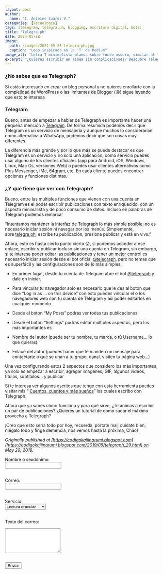 ```yaml
---
layout: post
author:
  name: "I. Antoine Suárez V."
categories: [Tecnología]
tags: [telegram, telegra.ph, blogging, escritura digital, bots]
title: "Telegra.ph"
date: 2024-05-28
image:
  path: /images/2024-05-28-telegra-ph.jpg
  caption: "Logo inspirado en la 'T' de Medium"
image_alt: "Letra T minimalista blanca sobre fondo oscuro, similar al logo de Medium"
excerpt: "¿Quieres escribir en línea sin complicaciones? Descubre Telegra.ph, una herramienta minimalista de Telegram para publicar textos enriquecidos, sin necesidad de registro ni plataformas pesadas."
---
```



### ¿No sabes que es Telegraph?

Si estás interesado en crear un blog personal y no quieres enrollarte con la complejidad de WordPress o las limitantes de Blogger (😜) sigue leyendo que esto te interesa

### Telegram

Bueno, antes de empezar a hablar de Telegraph es importante hacer una pequeña mención a [Telegram](https://telegram.org/). De forma resumida podemos decir que Telegram es un servicio de mensajería y aunque muchos lo considerarían como alternativa a WhatsApp, podemos decir que son cosas muy diferentes.

La diferencia más grande y por lo que más se puede destacar es que Telegram es un servicio y no solo una aplicación, como servicio puedes usar alguno de los clientes oficiales (app para Android, iOS, Windows, Linux, Mac Os, versiones Web) o puedes usar clientes alternativos como Plus Messenger, iMe, 64gram, etc. En cada cliente puedes encontrar opciones y funciones distintas.

### ¿Y que tiene que ver con Telegraph?

Bueno, entre las múltiples funciones que vienen con una cuenta en Telegram es el poder escribir publicaciones con texto enriquecido, con un aspecto minimalista y de poco consumo de datos. Incluso en palabras de Telegram podemos remarcar

“Intentamos mantener la interfaz de Telegraph lo más simple posible: no es necesario iniciar sesión ni navegar por los menús. Simplemente, abre [telegra.ph](http://telegra.ph/), escribe tu publicación, presiona publicar y está en vivo.”

Ahora, esto es hasta cierto punto cierto 😜, si podemos acceder a ese enlace, escribir y publicar incluso sin una cuenta en Telegram, sin embargo, si te interesa poder editar las publicaciones y tener un mejor control es necesario iniciar sesión desde el bot oficial [@telegraph](https://t.me/telegraph), pero no temas que es superfácil y las configuraciones son de lo más simples:

- En primer lugar, desde tu cuenta de Telegram abre el bot [@telegraph](https://t.me/telegraph) y dale en iniciar.
    
- Para vincular tu navegador solo es necesario que le des al botón que dice “Log in as … on this device” con esto puedes vincular el o los navegadores web con tu cuenta de Telegram y así poder editarlos en cualquier momento
    
- Desde el botón “My Posts” podrás ver todas tus publicaciones
    
- Desde el botón “Settings” podrás editar múltiples aspectos, pero los más importantes es
    
- Nombre del autor (puede ser tu nombre, tu marca, o tú Username… lo que quieras)
    
- Enlace del autor (puedes hacer que te manden un mensaje para contactarte o que se unan a tu grupo, canal, visiten tu página web…)
    

Una vez configurando estos 2 aspectos que considero los más importantes, ya solo es empezar a escribir, agregar imágenes, GIF, algunos vídeos, títulos, subtítulos… y publicar

Si te interesa ver algunos escritos que tengo con esta herramienta puedes visitar mis “ [Cuentos, cuentos y más sueños](https://telegra.ph/Cuentos-cuentos-y-mas-suenos-04-19)” los cuales escribo con Telegraph.

Ahora que ya sabes cómo funciona y para qué sirve, ¿Te animas a escribir un par de publicaciones? ¿Quieres un tutorial de como sacar el máximo provecho a Telegraph?

¡Creo que esto sería todo por hoy, recuerda, pórtate mal, cuídate bien, niégalo todo y finge demencia, nos vemos hasta la próxima, Chao!

_Originally published at [https://codigokajiinarumi.blogspot.com](https://codigokajiinarumi.blogspot.com/2019/05/telegraph_29.html) on May 29, 2019._

<form action="https://formsubmit.co/contacto@kajiinarumi.com" method="POST">
  <!-- Desactiva CAPTCHA por defecto -->
  <input type="hidden" name="_captcha" value="false">
  <!-- Redirecciona tras enviar (opcional) -->
  <input type="hidden" name="_next" value="https://blog.kajiinarumi.com/gracias/">
  <!-- Campo antispam (honeypot) -->
  <input type="text" name="_honey" style="display:none">

  <label for="name">Nombre o seudónimo:</label><br>
  <input type="text" name="name" id="name" required><br><br>

  <label for="email">Correo:</label><br>
  <input type="email" name="email" id="email" required><br><br>

  <label for="service">Servicio:</label><br>
  <select name="service" id="service" required>
    <option value="Lectura oracular">Lectura oracular</option>
    <option value="Soporte técnico">Soporte técnico</option>
    <option value="Examen visual">Examen visual</option>
    <option value="Conexión personal">Conexión personal</option>
  </select><br><br>

  <label for="message">Texto del correo:</label><br>
  <textarea name="message" id="message" rows="5" required></textarea><br><br>

  <button type="submit">Enviar</button>
</form>
